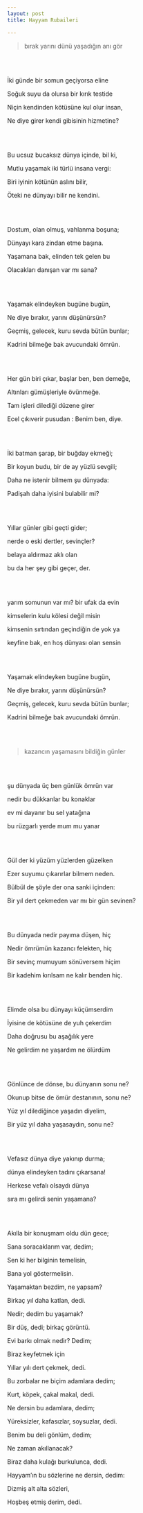 ```yaml
---
layout: post
title: Hayyam Rubaileri 

--- 
```


> bırak yarını dünü yaşadığın anı gör

<br />
<br />


İki günde bir somun geçiyorsa eline 

Soğuk suyu da olursa bir kırık testide 

Niçin kendinden kötüsüne kul olur insan, 

Ne diye girer kendi gibisinin hizmetine?



<br />
<br />




Bu ucsuz bucaksız dünya içinde, bil ki,

Mutlu yaşamak iki türlü insana vergi:

Biri iyinin kötünün aslını bilir,

Öteki ne dünyayı bilir ne kendini.





<br />
<br />




Dostum, olan olmuş, vahlanma boşuna;

Dünyayı kara zindan etme başına.

Yaşamana bak, elinden tek gelen bu

Olacakları danışan var mı sana?



<br />
<br />






Yaşamak elindeyken bugüne bugün, 

Ne diye bırakır, yarını düşünürsün?

Geçmiş, gelecek, kuru sevda bütün bunlar; 

Kadrini bilmeğe bak avucundaki ömrün.



<br />
<br />




Her gün biri çıkar, başlar ben, ben demeğe,

Altınları gümüşleriyle övünmeğe. 

Tam işleri dilediği düzene girer

Ecel çıkıverir pusudan : Benim ben, diye.





<br />
<br />




İki batman şarap, bir buğday ekmeği; 

Bir koyun budu, bir de ay yüzlü sevgili; 

Daha ne istenir bilmem şu dünyada:

Padişah daha iyisini bulabilir mi? 



<br />
<br />




Yıllar günler gibi geçti gider; 

nerde o eski dertler, sevinçler? 

belaya aldırmaz aklı olan

bu da her şey gibi geçer, der.



<br />
<br />




yarım somunun var mı? bir ufak da evin

kimselerin kulu kölesi değil misin

kimsenin sırtından geçindiğin de yok ya

keyfine bak, en hoş dünyası olan sensin



<br />
<br />



Yaşamak elindeyken bugüne bugün, 

Ne diye bırakır, yarını düşünürsün?

Geçmiş, gelecek, kuru sevda bütün bunlar; 

Kadrini bilmeğe bak avucundaki ömrün.



<br />
<br />



> kazancın yaşamasını bildiğin günler


<br />
<br />


şu dünyada üç ben günlük ömrün var

nedir bu dükkanlar bu konaklar

ev mi dayanır bu sel yatağına

bu rüzgarlı yerde mum mu yanar



<br />
<br />






Gül der ki yüzüm yüzlerden güzelken 

Ezer suyumu çıkarırlar bilmem neden. 

Bülbül de şöyle der ona sanki içinden: 

Bir yıl dert çekmeden var mı bir gün sevinen?


<br />
<br />




Bu dünyada nedir payıma düşen, hiç

Nedir ömrümün kazancı felekten, hiç

Bir sevinç mumuyum sönüversem hiçim

Bir kadehim kırılsam ne kalır benden hiç.

<br />
<br />




Elimde olsa bu dünyayı küçümserdim

İyisine de kötüsüne de yuh çekerdim 

Daha doğrusu bu aşağılık yere 

Ne gelirdim ne yaşardım ne ölürdüm



<br />
<br />




Gönlünce de dönse, bu dünyanın sonu ne? 

Okunup bitse de ömür destanının, sonu ne? 

Yüz yıl dilediğince yaşadın diyelim, 

Bir yüz yıl daha yaşasaydın, sonu ne?



<br />
<br />




Vefasız dünya diye yakınıp durma; 

dünya elindeyken tadını çıkarsana! 

Herkese vefaIı oIsaydı dünya 

sıra mı geIirdi senin yaşamana?



<br />
<br />






Akılla bir konuşmam oldu dün gece;

Sana soracaklarım var, dedim;

Sen ki her bilginin temelisin,

Bana yol göstermelisin.

Yaşamaktan bezdim, ne yapsam?

Birkaç yıl daha katlan, dedi.



Nedir; dedim bu yaşamak?

Bir düş, dedi; birkaç görüntü.

Evi barkı olmak nedir? Dedim;

Biraz keyfetmek için

Yıllar yılı dert çekmek, dedi.

Bu zorbalar ne biçim adamlara dedim;

Kurt, köpek, çakal makal, dedi.

Ne dersin bu adamlara, dedim;

Yüreksizler, kafasızlar, soysuzlar, dedi.

Benim bu deli gönlüm, dedim;

Ne zaman akıllanacak?

Biraz daha kulağı burkulunca, dedi.

Hayyam’ın bu sözlerine ne dersin, dedim:

Dizmiş alt alta sözleri,

Hoşbeş etmiş derim, dedi.